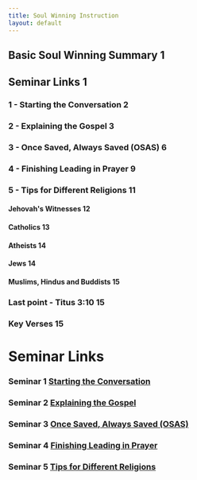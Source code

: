 ```yaml
---
title: Soul Winning Instruction
layout: default
---
```


## Basic Soul Winning Summary	1
## Seminar Links	1
### 1 - Starting the Conversation	2
### 2 - Explaining the Gospel	3
### 3 - Once Saved, Always Saved (OSAS)	6
### 4 - Finishing Leading in Prayer	9
### 5 - Tips for Different Religions	11
#### Jehovah's Witnesses	12
#### Catholics	13
#### Atheists	14
#### Jews	14
#### Muslims, Hindus and Buddists	15
### Last point - Titus 3:10	15
### Key Verses	15

# 

# Seminar Links
### Seminar 1 [Starting the Conversation](https://www.youtube.com/watch?v=a2a0CmfBWRY&list=PLnnak9ni21Y9BMGOfr3XxAcGadBKC0lQj&index=2)
### Seminar 2 [Explaining the Gospel](https://www.youtube.com/watch?v=2Rf_Z1BeCcM&list=PLnnak9ni21Y9BMGOfr3XxAcGadBKC0lQj&index=3)
### Seminar 3 [Once Saved, Always Saved (OSAS)](https://www.youtube.com/watch?v=qWyLfuUkMBc&list=PLnnak9ni21Y9BMGOfr3XxAcGadBKC0lQj&index=5)
### Seminar 4 [Finishing Leading in Prayer](https://www.youtube.com/watch?v=lztNNIQ3eEc&list=PLnnak9ni21Y9BMGOfr3XxAcGadBKC0lQj&index=7)
### Seminar 5 [Tips for Different Religions](https://www.youtube.com/watch?v=S2mHrtu-DLs&list=PLnnak9ni21Y9BMGOfr3XxAcGadBKC0lQj&index=9)

